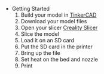 * Getting Started
	1. Build your model in [TinkerCAD](https://www.tinkercad.com/)
	2. Download your model files 
	3. Open your slicer [Creality Slicer](https://www.creality.com/download/)
	4. Slice the model
	5. Load it on an SD card
	6. Put the SD card in the printer
	7. Bring up the file
	8. Set heat on the bed and nozzle
    9. Print